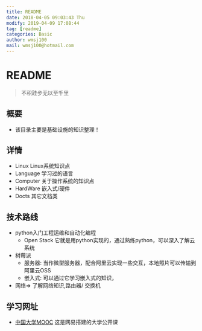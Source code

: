 ```yaml
---
title: README
date: 2018-04-05 09:03:43 Thu
modify: 2019-04-09 17:08:44	
tag: [readme]
categories: Basic
author: wmsj100
mail: wmsj100@hotmail.com
---
```


# README
> 不积跬步无以至千里

## 概要
- 该目录主要是基础设施的知识整理！

## 详情
- Linux Linux系统知识点
- Language 学习过的语言
- Computer 关于操作系统的知识点
- HardWare 嵌入式/硬件
- Docts 其它文档类

## 技术路线
- python入门工程运维和自动化编程
	- Open Stack 它就是用python实现的，通过熟练python，可以深入了解云系统
- 树莓派
	- 服务器: 当作微型服务器，配合阿里云实现一些交互，本地照片可以传输到阿里云OSS
	- 嵌入式: 可以通过它学习嵌入式的知识，
- 网络=> 了解网络知识,路由器/ 交换机

## 学习网址
- [中国大学MOOC](https://www.icourse163.org) 这是网易搭建的大学公开课
